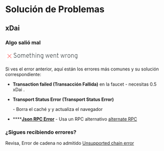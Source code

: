 # Solución de Problemas

## xDai

### Algo salió mal

![](<../.gitbook/assets/image (6).png>)

Si ves el error anterior, aquí están los errores más comunes y su solución correspondiente:

* **Transaction failed (Transacción Fallida)** en la faucet - necesitas 0.5 xDai .
*   **Transport Status Error (Transport Status Error)**

    &#x20;\- Borra el caché y y actualiza el navegador
* ****[**Json RPC Error**](https://forum.1hive.org/t/troubleshooting-problems-on-metamask/215) - Usa un RPC alternativo [alternate RPC](xdai.md#connecting-via-metamask)

### ¿Sigues recibiendo errores?

Revisa, Error de cadena no admitido [Unsupported chain error ](https://forum.1hive.org/t/troubleshooting-problems-on-metamask/215/33)
